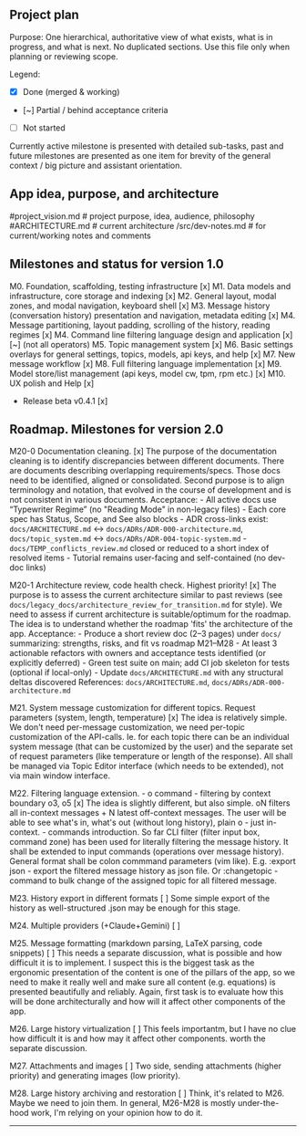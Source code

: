 ## Project plan

Purpose: One hierarchical, authoritative view of what exists, what is in progress, and what is next. No duplicated sections. Use this file only when planning or reviewing scope.

Legend:
- [x] Done (merged & working)
- [~] Partial / behind acceptance criteria
- [ ] Not started

Currently active milestone is presented with detailed sub-tasks, past and future milestones are presented as one item for brevity of the general context / big picture and assistant orientation.

## App idea, purpose, and architecture

#project_vision.md # project purpose, idea, audience, philosophy
#ARCHITECTURE.md # current architecture
/src/dev-notes.md # for current/working notes and comments

## Milestones and status for version 1.0

M0. Foundation, scaffolding, testing infrastructure [x]
M1. Data models and infrastructure, core storage and indexing [x]
M2. General layout, modal zones, and modal navigation, keyboard shell [x]
M3. Message history (conversation history) presentation and navigation, metadata editing [x]
M4. Message partitioning, layout padding, scrolling of the history, reading regimes [x]
M4. Command line filtering language design and application [x][~] (not all operators)
M5. Topic management system [x]
M6. Basic settings overlays for general settings, topics, models, api keys, and help [x]
M7. New message workflow [x]
M8. Full filtering language implementation [x]
M9. Model store/list management (api keys, model cw, tpm, rpm etc.) [x]
M10. UX polish and Help [x]

- Release beta v0.4.1 [x]

## Roadmap. Milestones for version 2.0

M20-0 Documentation cleaning. [x]
    The purpose of the documentation cleaning is to identify discrepancies between different documents. There are documents describing overlapping requirements/specs. Those docs need to be identified, aligned or consolidated. Second purpose is to align terminology and notation, that evolved in the course of development and is not consistent in various documents.
    Acceptance:
    - All active docs use “Typewriter Regime” (no "Reading Mode" in non-legacy files)
    - Each core spec has Status, Scope, and See also blocks
    - ADR cross-links exist: `docs/ARCHITECTURE.md` ↔ `docs/ADRs/ADR-000-architecture.md`, `docs/topic_system.md` ↔ `docs/ADRs/ADR-004-topic-system.md`
    - `docs/TEMP_conflicts_review.md` closed or reduced to a short index of resolved items
    - Tutorial remains user-facing and self-contained (no dev-doc links)

M20-1 Architecture review, code health check. Highest priority! [x]
    The purpose is to assess the current architecture similar to past reviews (see `docs/legacy_docs/architecture_review_for_transition.md` for style). We need to assess if current architecture is suitable/optimum for the roadmap. The idea is to understand whether the roadmap 'fits' the architecture of the app.
    Acceptance:
    - Produce a short review doc (2–3 pages) under `docs/` summarizing: strengths, risks, and fit vs roadmap M21–M28
    - At least 3 actionable refactors with owners and acceptance tests identified (or explicitly deferred)
    - Green test suite on main; add CI job skeleton for tests (optional if local-only)
    - Update `docs/ARCHITECTURE.md` with any structural deltas discovered
    References: `docs/ARCHITECTURE.md`, `docs/ADRs/ADR-000-architecture.md`

M21. System message customization for different topics. Request parameters (system, length, temperature) [x]
    The idea is relatively simple. We don't need per-message customization, we need per-topic customization of the API-calls. Ie. for each topic there can be an individual system message (that can be customized by the user) and the separate set of request parameters (like temperature or length of the response). All shall be managed via Topic Editor interface (which needs to be extended), not via main window interface.

M22. Filtering language extension.
    - o command - filtering by context boundary o3, o5 [x]
    The idea is slightly different, but also simple. oN filters all in-context messages + N latest off-context messages. The user will be able to see what's in, what's out (without long history), plain o - just in-context.
    - commands introduction. So far CLI filter (filter input box, command zone) has been used for literally filtering the message history. It shall be extended to input commands (operations over message history). General format shall be colon commmand parameters (vim like). E.g. :export json - export the filtered message history as json file. Or :changetopic - command to bulk change of the assigned topic for all filtered message.

M23. History export in different formats [ ]
    Some simple export of the history as well-structured .json may be enough for this stage.

M24. Multiple providers (+Claude+Gemini) [ ]

M25. Message formatting (markdown parsing, LaTeX parsing, code snippets) [ ]
    This needs a separate discussion, what is possible and how difficult it is to implement. I suspect this is the biggest task as the ergonomic presentation of the content is one of the pillars of the app, so we need to make it really well and make sure all content (e.g. equations) is presented beautifully and reliably. Again, first task is to evaluate how this will be done architecturally and how will it affect other components of the app.

M26. Large history virtualization [ ]
    This feels importantm, but I have no clue how difficult it is and how may it affect other components. worth the separate discussion.

M27. Attachments and images [ ]
    Two side, sending attachments (higher priority) and generating images (low priority).

M28. Large history archiving and restoration [ ]
    Think, it's related to M26. Maybe we need to join them. In general, M26-M28 is mostly under-the-hood work, I'm relying on your opinion how to do it.

---

